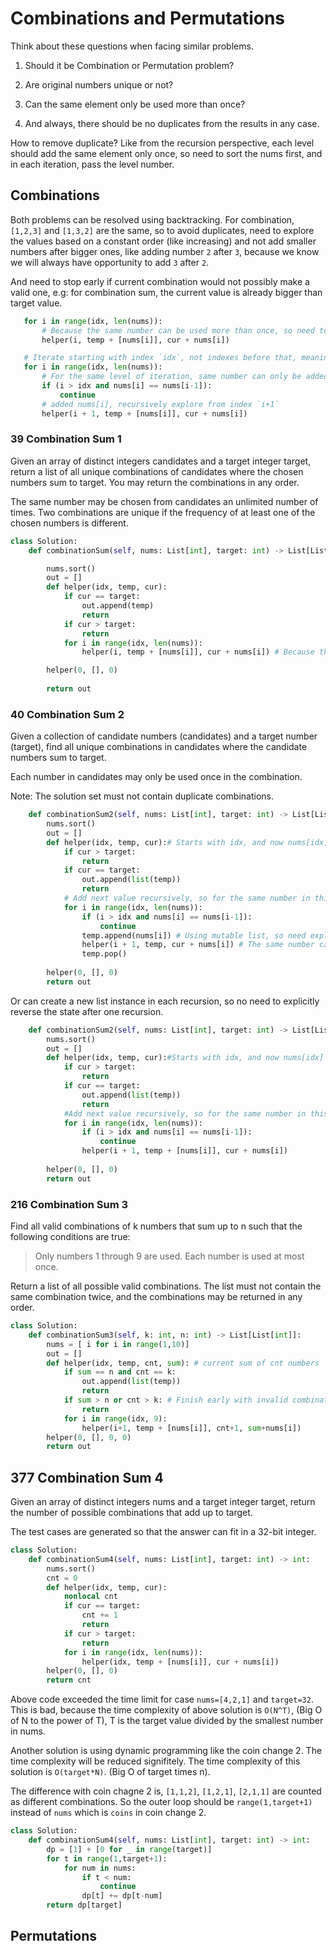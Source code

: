 # Combinations and Permutations

Think about these questions when facing similar problems.

1. Should it be Combination or Permutation problem?

2. Are original numbers unique or not?

3. Can the same element only be used more than once?

4. And always, there should be no duplicates from the results in any case.

How to remove duplicate? Like from the recursion perspective, each level should add the same element only once, so need to sort the nums first, and in each iteration, pass the level number.

## Combinations

Both problems can be resolved using backtracking. For combination, `[1,2,3]` and `[1,3,2]` are the same, so to avoid duplicates, need to explore the values based on a constant order (like increasing) and not add smaller numbers after bigger ones, like adding number `2` after `3`, because we know we will always have opportunity to add `3` after `2`.

And need to stop early if current combination would not possibly make a valid one, e.g: for combination sum, the current value is already bigger than target value.

```python
   for i in range(idx, len(nums)):
       # Because the same number can be used more than once, so need to recursively explore on next level starting with the same index i. 
       helper(i, temp + [nums[i]], cur + nums[i])
```

```python
   # Iterate starting with index `idx`, not indexes before that, meaning will not add smaller numbers before `idx`.
   for i in range(idx, len(nums)):
       # For the same level of iteration, same number can only be added once, otherwise there will be duplicates. e.g., `[1,1,1,1,3,4]`, when `idx = 0`, will skip the second, third, forth `1` on this level.
       if (i > idx and nums[i] == nums[i-1]):
           continue
       # added nums[i], recursively explore from index `i+1`
       helper(i + 1, temp + [nums[i]], cur + nums[i])
```

### 39 Combination Sum 1

Given an array of distinct integers candidates and a target integer target, return a list of all unique combinations of candidates where the chosen numbers sum to target. You may return the combinations in any order.

The same number may be chosen from candidates an unlimited number of times. Two combinations are unique if the frequency of at least one of the chosen numbers is different.

```python
class Solution:
    def combinationSum(self, nums: List[int], target: int) -> List[List[int]]:

        nums.sort()
        out = []
        def helper(idx, temp, cur):
            if cur == target:
                out.append(temp)
                return
            if cur > target:
                return
            for i in range(idx, len(nums)):
                helper(i, temp + [nums[i]], cur + nums[i]) # Because the same number can be used more than once, so need to recursively explore on next level starting with the same index i. 

        helper(0, [], 0)
            
        return out
```

### 40 Combination Sum 2

Given a collection of candidate numbers (candidates) and a target number (target), find all unique combinations in candidates where the candidate numbers sum to target.

Each number in candidates may only be used once in the combination.

Note: The solution set must not contain duplicate combinations.

```python
    def combinationSum2(self, nums: List[int], target: int) -> List[List[int]]:
        nums.sort()
        out = []
        def helper(idx, temp, cur):# Starts with idx, and now nums[idx] is not in temp yet
            if cur > target:
                return
            if cur == target:
                out.append(list(temp))
                return
            # Add next value recursively, so for the same number in this level, only add it once.
            for i in range(idx, len(nums)):
                if (i > idx and nums[i] == nums[i-1]):
                    continue
                temp.append(nums[i]) # Using mutable list, so need explicit reversion after the recursive call
                helper(i + 1, temp, cur + nums[i]) # The same number can only used once
                temp.pop()
        
        helper(0, [], 0)
        return out
```

Or can create a new list instance in each recursion, so no need to explicitly reverse the state after one recursion.

```python
    def combinationSum2(self, nums: List[int], target: int) -> List[List[int]]:
        nums.sort()
        out = []
        def helper(idx, temp, cur):#Starts with idx, and now nums[idx] is not in temp yet
            if cur > target:
                return
            if cur == target:
                out.append(list(temp))
                return
            #Add next value recursively, so for the same number in this level, only add it once.
            for i in range(idx, len(nums)):
                if (i > idx and nums[i] == nums[i-1]):
                    continue
                helper(i + 1, temp + [nums[i]], cur + nums[i])
        
        helper(0, [], 0)
        return out
 ```

### 216 Combination Sum 3

Find all valid combinations of k numbers that sum up to n such that the following conditions are true:

>Only numbers 1 through 9 are used.
>Each number is used at most once.

Return a list of all possible valid combinations. The list must not contain the same combination twice, and the combinations may be returned in any order.

```python
class Solution:
    def combinationSum3(self, k: int, n: int) -> List[List[int]]:
        nums = [ i for i in range(1,10)]
        out = []
        def helper(idx, temp, cnt, sum): # current sum of cnt numbers
            if sum == n and cnt == k:
                out.append(list(temp))
                return
            if sum > n or cnt > k: # Finish early with invalid combinations
                return
            for i in range(idx, 9):
                helper(i+1, temp + [nums[i]], cnt+1, sum+nums[i])
        helper(0, [], 0, 0)
        return out
```

## 377 Combination Sum 4

Given an array of distinct integers nums and a target integer target, return the number of possible combinations that add up to target.

The test cases are generated so that the answer can fit in a 32-bit integer.

```python
class Solution:
    def combinationSum4(self, nums: List[int], target: int) -> int:
        nums.sort()
        cnt = 0
        def helper(idx, temp, cur):
            nonlocal cnt
            if cur == target:
                cnt += 1
                return
            if cur > target:
                return
            for i in range(idx, len(nums)):
                helper(idx, temp + [nums[i]], cur + nums[i])
        helper(0, [], 0)
        return cnt
```

Above code exceeded the time limit for case `nums=[4,2,1]` and `target=32`. This is bad, because the time complexity of above solution is `O(N^T)`, (Big O of N to the power of T), T is the target value divided by the smallest number in nums.

Another solution is using dynamic programming like the coin change 2. The time complexity will be reduced signifitely. The time complexity of this solution is `O(target*N)`. (Big O of target times n).

The difference with coin chagne 2 is, `[1,1,2]`, `[1,2,1]`, `[2,1,1]` are counted as different combinations. So the outer loop should be `range(1,target+1)` instead of `nums` which is `coins` in coin change 2.

```python
class Solution:
    def combinationSum4(self, nums: List[int], target: int) -> int:
        dp = [1] + [0 for _ in range(target)]
        for t in range(1,target+1):
            for num in nums:
                if t < num:
                    continue
                dp[t] += dp[t-num]
        return dp[target]
```

## Permutations
